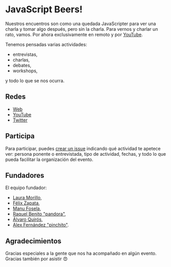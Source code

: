# JavaScript Beers!

Nuestros encuentros son como una quedada JavaScripter para ver una charla y tomar algo después,
pero sin la charla.
Para vernos y charlar un rato, vamos.
Por ahora exclusivamente en remoto y por
[YouTube](https://www.youtube.com/channel/UCo4rtqAgSMCEzw7ibyHF6YA).

Tenemos pensadas varias actividades:

* entrevistas,
* charlas,
* debates,
* workshops,

y todo lo que se nos ocurra.

## Redes

* [Web](https://javascript.beer/)
* [YouTube](https://www.youtube.com/channel/UCo4rtqAgSMCEzw7ibyHF6YA)
* [Twitter](https://twitter.com/JavascriptBeer)

## Participa

Para participar, puedes [crear un issue](https://github.com/javascript-beer/javascript.beer/issues/new)
indicando qué actividad te apetece ver:
persona ponente o entrevistada,
tipo de actividad,
fechas, y todo lo que pueda facilitar la organización del evento.

## Fundadores

El equipo fundador:

* [Laura Morillo](https://twitter.com/Laura_Morillo),
* [Félix Zapata](https://twitter.com/felixzapata),
* [Manu Fosela](https://twitter.com/manufosela),
* [Raquel Benito "pandora"](https://twitter.com/Pand_Ra),
* [Álvaro Quirós](https://twitter.com/aloDev),
* [Alex Fernández "pinchito"](https://twitter.com/pinchito).

## Agradecimientos

Gracias especiales a la gente que nos ha acompañado en algún evento.
Gracias también por asistir 😍

